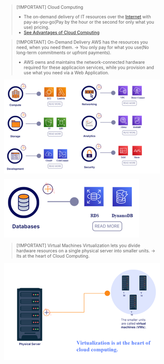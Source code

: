 
> [!IMPORTANT] Cloud Computing
> - The on-demand delivery of IT resources over the [Internet](Redes/Chapter%201/01-Internet.md) with pay-as-you-go(Pay by the hour or the second for only what you use) pricing.
> - [See Advantages of Cloud Computing](AWS/Cloud%20Practitioner%20(CLF-C02)/01-Introduction%20to%20AWS/02-Advantages%20of%20Cloud%20Computing.md)


> [!IMPORTANT] On-Demand Delivery
> AWS has the resources you need, when you need them. -> You only pay for what you use(No long-term commitments or upfront payments).
> - AWS owns and maintains the network-connected hardware required for these applicacion services, while you provision and use what you need via a Web Application.


![](../img/aws-services.png)

![](../img/aws-services2.png)



> [!IMPORTANT] Virtual Machines
> Virtualization lets you divide hardware resources on a single physical server into smaller units. -> Its at the heart of Cloud Computing.

![](../img/virtualization.png)